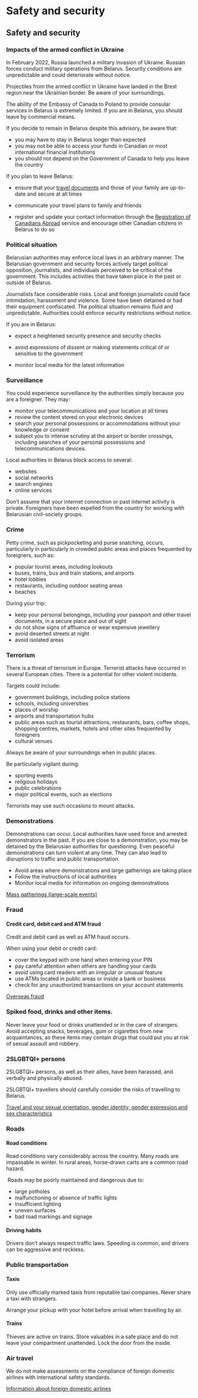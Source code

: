 # Safety and security

## Safety and security

### Impacts of the armed conflict in Ukraine

In February 2022, Russia launched a military invasion of Ukraine. Russian forces conduct military operations from Belarus. Security conditions are unpredictable and could deteriorate without notice.

Projectiles from the armed conflict in Ukraine have landed in the Brest region near the Ukrainian border. Be aware of your surroundings.

The ability of the Embassy of Canada to Poland to provide consular services in Belarus is extremely limited. If you are in Belarus, you should leave by commercial means.

If you decide to remain in Belarus despite this advisory, be aware that:

* you may have to stay in Belarus longer than expected
* you may not be able to access your funds in Canadian or most international financial institutions
* you should not depend on the Government of Canada to help you leave the country

If you plan to leave Belarus:

* ensure that your [travel documents](https://www.canada.ca/en/immigration-refugees-citizenship/services/canadian-passports.html) and those of your family are up-to-date and secure at all times

* communicate your travel plans to family and friends
* register and update your contact information through the [Registration of Canadians Abroad](https://travel.gc.ca/travelling/registration) service and encourage other Canadian citizens in Belarus to do so

### Political situation

Belarusian authorities may enforce local laws in an arbitrary manner. The Belarusian government and security forces actively target political opposition, journalists, and individuals perceived to be critical of the government. This includes activities that have taken place in the past or outside of Belarus.

Journalists face considerable risks. Local and foreign journalists could face intimidation, harassment and violence. Some have been detained or had their equipment confiscated. The political situation remains fluid and unpredictable. Authorities could enforce security restrictions without notice.

If you are in Belarus:

* expect a heightened security presence and security checks

* avoid expressions of dissent or making statements critical of or sensitive to the government
* monitor local media for the latest information

### Surveillance

You could experience surveillance by the authorities simply because you are a foreigner. They may:

* monitor your telecommunications and your location at all times
* review the content stored on your electronic devices
* search your personal possessions or accommodations without your knowledge or consent
* subject you to intense scrutiny at the airport or border crossings, including searches of your personal possessions and telecommunications devices.

Local authorities in Belarus block access to several:

* websites
* social networks
* search engines
* online services

Don’t assume that your internet connection or past internet activity is private. Foreigners have been expelled from the country for working with Belarusian civil-society groups.

### Crime

Petty crime, such as pickpocketing and purse snatching, occurs, particularly in particularly in crowded public areas and places frequented by foreigners, such as:

* popular tourist areas, including lookouts
* buses, trains, bus and train stations, and airports
* hotel lobbies
* restaurants, including outdoor seating areas
* beaches

During your trip:

* keep your personal belongings, including your passport and other travel documents, in a secure place and out of sight
* do not show signs of affluence or wear expensive jewellery
* avoid deserted streets at night
* avoid isolated areas

### Terrorism

There is a threat of terrorism in Europe. Terrorist attacks have occurred in several European cities. There is a potential for other violent incidents.

Targets could include:

* government buildings, including police stations
* schools, including universities
* places of worship
* airports and transportation hubs
* public areas such as tourist attractions, restaurants, bars, coffee shops, shopping centres, markets, hotels and other sites frequented by foreigners
* cultural venues

Always be aware of your surroundings when in public places.

Be particularly vigilant during:

* sporting events
* religious holidays
* public celebrations
* major political events, such as elections

Terrorists may use such occasions to mount attacks.

### Demonstrations

Demonstrations can occur. Local authorities have used force and arrested demonstrators in the past. If you are close to a demonstration, you may be detained by the Belarusian authorities for questioning. Even peaceful demonstrations can turn violent at any time. They can also lead to disruptions to traffic and public transportation.

* Avoid areas where demonstrations and large gatherings are taking place
* Follow the instructions of local authorities
* Monitor local media for information on ongoing demonstrations

[Mass gatherings (large-scale events)](https://travel.gc.ca/travelling/health-safety/mass-gatherings)

### Fraud

#### Credit card, debit card and ATM fraud

Credit and debit card as well as ATM fraud occurs.

When using your debit or credit card:

* cover the keypad with one hand when entering your PIN
* pay careful attention when others are handling your cards
* avoid using card readers with an irregular or unusual feature
* use ATMs located in public areas or inside a bank or business
* check for any unauthorized transactions on your account statements

[Overseas fraud](https://travel.gc.ca/travelling/health-safety/overseas-fraud)

### Spiked food, drinks and other items.

Never leave your food or drinks unattended or in the care of strangers. Avoid accepting snacks, beverages, gum or cigarettes from new acquaintances, as these items may contain drugs that could put you at risk of sexual assault and robbery.

### 2SLGBTQI+ persons

2SLGBTQI+ persons, as well as their allies, have been harassed, and verbally and physically abused.

2SLGBTQI+ travellers should carefully consider the risks of travelling to Belarus.

[Travel and your sexual orientation, gender identity, gender expression and sex characteristics](https://travel.gc.ca/travelling/health-safety/lgbt-travel)

### Roads

#### Road conditions

Road conditions vary considerably across the country. Many roads are impassable in winter. In rural areas, horse-drawn carts are a common road hazard.

 Roads may be poorly maintained and dangerous due to:

* large potholes
* malfunctioning or absence of traffic lights
* insufficient lighting
* uneven surfaces
* bad road markings and signage

#### Driving habits

Drivers don’t always respect traffic laws. Speeding is common, and drivers can be aggressive and reckless.

### Public transportation

#### Taxis

Only use officially marked taxis from reputable taxi companies. Never share a taxi with strangers.

Arrange your pickup with your hotel before arrival when travelling by air.

#### Trains

Thieves are active on trains. Store valuables in a safe place and do not leave your compartment unattended. Lock the door from the inside.

### Air travel

We do not make assessments on the compliance of foreign domestic airlines with international safety standards.

[Information about foreign domestic airlines](https://travel.gc.ca/air/in-flight-safety#other)